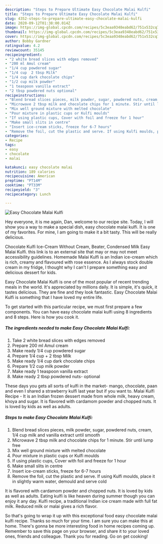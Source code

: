 ```yaml
---
description: "Steps to Prepare Ultimate Easy Chocolate Malai Kulfi"
title: "Steps to Prepare Ultimate Easy Chocolate Malai Kulfi"
slug: 4352-steps-to-prepare-ultimate-easy-chocolate-malai-kulfi
date: 2020-09-12T01:38:00.014Z
image: https://img-global.cpcdn.com/recipes/5c3eaa9348eabd62/751x532cq70/easy-chocolate-malai-kulfi-recipe-main-photo.jpg
thumbnail: https://img-global.cpcdn.com/recipes/5c3eaa9348eabd62/751x532cq70/easy-chocolate-malai-kulfi-recipe-main-photo.jpg
cover: https://img-global.cpcdn.com/recipes/5c3eaa9348eabd62/751x532cq70/easy-chocolate-malai-kulfi-recipe-main-photo.jpg
author: Bobby Gardner
ratingvalue: 4.2
reviewcount: 35145
recipeingredient:
- "2 white bread slices with edges removed"
- "200 ml Amul cream"
- "1/4 cup powdered sugar"
- "1/4 cup  2 tbsp Milk"
- "1/4 cup dark chocolate chips"
- "1/2 cup milk powder"
- "1 teaspoon vanilla extract"
- "2 tbsp powdered nuts optional"
recipeinstructions:
- "Blend bread slices pieces, milk powder, sugar, powdered nuts, cream, 1/4 cup milk and vanilla extract until smooth"
- "Microwave 2 tbsp milk and chocolate chips for 1 minute. Stir until lump free"
- "Mix well ground mixture with melted chocolate"
- "Pour mixture in plastic cups or Kulfi moulds"
- "If using plastic cups, Cover with foil and freeze for 1 hour"
- "Make small slits in centre"
- "Insert ice-cream sticks, freeze for 6-7 hours"
- "Remove the foil, cut the plastic and serve. If using Kulfi moulds, place it in slightly warm water, demould and serve cold"
categories:
- Recipe
tags:
- easy
- chocolate
- malai

katakunci: easy chocolate malai 
nutrition: 189 calories
recipecuisine: American
preptime: "PT14M"
cooktime: "PT33M"
recipeyield: "3"
recipecategory: Lunch

---
```



![Easy Chocolate Malai Kulfi](https://img-global.cpcdn.com/recipes/5c3eaa9348eabd62/751x532cq70/easy-chocolate-malai-kulfi-recipe-main-photo.jpg)

Hey everyone, it is me again, Dan, welcome to our recipe site. Today, I will show you a way to make a special dish, easy chocolate malai kulfi. It is one of my favorites. For mine, I am going to make it a bit tasty. This will be really delicious.

Chocolate Kulfi Ice-Cream Without Cream, Beater, Condensed Milk Easy Malai Kulfi. this link is to an external site that may or may not meet accessibility guidelines. Homemade Malai Kulfi is an Indian ice-cream which is rich, creamy and flavoured with rose essence. As I always stock double cream in my fridge, I thought why I can&#39;t I prepare something easy and delicious dessert for kids.

Easy Chocolate Malai Kulfi is one of the most popular of recent trending meals in the world. It's appreciated by millions daily. It is simple, it's quick, it tastes delicious. They are fine and they look fantastic. Easy Chocolate Malai Kulfi is something that I have loved my entire life.


To get started with this particular recipe, we must first prepare a few components. You can have easy chocolate malai kulfi using 8 ingredients and 8 steps. Here is how you cook it.

<!--inarticleads1-->

##### The ingredients needed to make Easy Chocolate Malai Kulfi:

1. Take 2 white bread slices with edges removed
1. Prepare 200 ml Amul cream
1. Make ready 1/4 cup powdered sugar
1. Prepare 1/4 cup + 2 tbsp Milk
1. Make ready 1/4 cup dark chocolate chips
1. Prepare 1/2 cup milk powder
1. Make ready 1 teaspoon vanilla extract
1. Make ready 2 tbsp powdered nuts- optional


These days you gets all sorts of kulfi in the market- mango, chocolate, paan and even I shared a strawberry kulfi last year but if you want to. Malai Kulfi Recipe - It is an Indian frozen dessert made from whole milk, heavy cream, khoya and sugar. It is flavored with cardamom powder and chopped nuts. It is loved by kids as well as adults. 

<!--inarticleads2-->

##### Steps to make Easy Chocolate Malai Kulfi:

1. Blend bread slices pieces, milk powder, sugar, powdered nuts, cream, 1/4 cup milk and vanilla extract until smooth
1. Microwave 2 tbsp milk and chocolate chips for 1 minute. Stir until lump free
1. Mix well ground mixture with melted chocolate
1. Pour mixture in plastic cups or Kulfi moulds
1. If using plastic cups, Cover with foil and freeze for 1 hour
1. Make small slits in centre
1. Insert ice-cream sticks, freeze for 6-7 hours
1. Remove the foil, cut the plastic and serve. If using Kulfi moulds, place it in slightly warm water, demould and serve cold


It is flavored with cardamom powder and chopped nuts. It is loved by kids as well as adults. Eating kulfi is like heaven during summer though you can enjoy it any day. Kulfi recipe, a traditional Indian ice cream made with full fat milk. Reduced milk or malai gives a rich flavor. 

So that's going to wrap it up with this exceptional food easy chocolate malai kulfi recipe. Thanks so much for your time. I am sure you can make this at home. There's gonna be more interesting food in home recipes coming up. Remember to save this page on your browser, and share it to your loved ones, friends and colleague. Thank you for reading. Go on get cooking!
